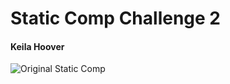 # Static Comp Challenge 2
#### Keila Hoover

![Original Static Comp](turing/module1/projects/static-comp-two/static-comp-challenge-2-orig.jpg "Original Static Comp")
